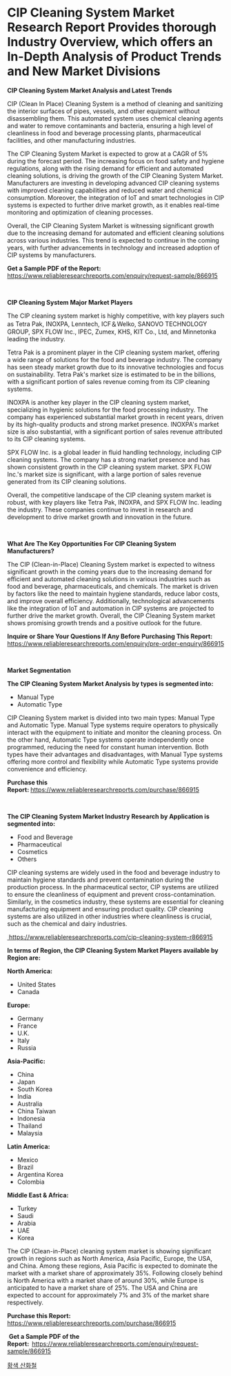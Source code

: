 <p><h1>CIP Cleaning System Market Research Report Provides thorough Industry Overview, which offers an In-Depth Analysis of Product Trends and New Market Divisions</h1></p><p><strong>CIP Cleaning System Market Analysis and Latest Trends</strong></p>
<p><p>CIP (Clean In Place) Cleaning System is a method of cleaning and sanitizing the interior surfaces of pipes, vessels, and other equipment without disassembling them. This automated system uses chemical cleaning agents and water to remove contaminants and bacteria, ensuring a high level of cleanliness in food and beverage processing plants, pharmaceutical facilities, and other manufacturing industries.</p><p>The CIP Cleaning System Market is expected to grow at a CAGR of 5% during the forecast period. The increasing focus on food safety and hygiene regulations, along with the rising demand for efficient and automated cleaning solutions, is driving the growth of the CIP Cleaning System Market. Manufacturers are investing in developing advanced CIP cleaning systems with improved cleaning capabilities and reduced water and chemical consumption. Moreover, the integration of IoT and smart technologies in CIP systems is expected to further drive market growth, as it enables real-time monitoring and optimization of cleaning processes.</p><p>Overall, the CIP Cleaning System Market is witnessing significant growth due to the increasing demand for automated and efficient cleaning solutions across various industries. This trend is expected to continue in the coming years, with further advancements in technology and increased adoption of CIP systems by manufacturers.</p></p>
<p><strong>Get a Sample PDF of the Report:&nbsp;</strong> <a href="https://www.reliableresearchreports.com/enquiry/request-sample/866915">https://www.reliableresearchreports.com/enquiry/request-sample/866915</a></p>
<p>&nbsp;</p>
<p><strong>CIP Cleaning System Major Market Players</strong></p>
<p><p>The CIP cleaning system market is highly competitive, with key players such as Tetra Pak, INOXPA, Lenntech, ICF＆Welko, SANOVO TECHNOLOGY GROUP, SPX FLOW Inc., IPEC, Zumex, KHS, KIT Co., Ltd, and Minnetonka leading the industry.</p><p>Tetra Pak is a prominent player in the CIP cleaning system market, offering a wide range of solutions for the food and beverage industry. The company has seen steady market growth due to its innovative technologies and focus on sustainability. Tetra Pak's market size is estimated to be in the billions, with a significant portion of sales revenue coming from its CIP cleaning systems.</p><p>INOXPA is another key player in the CIP cleaning system market, specializing in hygienic solutions for the food processing industry. The company has experienced substantial market growth in recent years, driven by its high-quality products and strong market presence. INOXPA's market size is also substantial, with a significant portion of sales revenue attributed to its CIP cleaning systems.</p><p>SPX FLOW Inc. is a global leader in fluid handling technology, including CIP cleaning systems. The company has a strong market presence and has shown consistent growth in the CIP cleaning system market. SPX FLOW Inc.'s market size is significant, with a large portion of sales revenue generated from its CIP cleaning solutions.</p><p>Overall, the competitive landscape of the CIP cleaning system market is robust, with key players like Tetra Pak, INOXPA, and SPX FLOW Inc. leading the industry. These companies continue to invest in research and development to drive market growth and innovation in the future.</p></p>
<p>&nbsp;</p>
<p><strong>What Are The Key Opportunities For CIP Cleaning System Manufacturers?</strong></p>
<p><p>The CIP (Clean-in-Place) Cleaning System market is expected to witness significant growth in the coming years due to the increasing demand for efficient and automated cleaning solutions in various industries such as food and beverage, pharmaceuticals, and chemicals. The market is driven by factors like the need to maintain hygiene standards, reduce labor costs, and improve overall efficiency. Additionally, technological advancements like the integration of IoT and automation in CIP systems are projected to further drive the market growth. Overall, the CIP Cleaning System market shows promising growth trends and a positive outlook for the future.</p></p>
<p><strong>Inquire or Share Your Questions If Any Before Purchasing This Report:</strong> <a href="https://www.reliableresearchreports.com/enquiry/pre-order-enquiry/866915">https://www.reliableresearchreports.com/enquiry/pre-order-enquiry/866915</a></p>
<p>&nbsp;</p>
<p><strong>Market Segmentation</strong></p>
<p><strong>The CIP Cleaning System Market Analysis by types is segmented into:</strong></p>
<p><ul><li>Manual Type</li><li>Automatic Type</li></ul></p>
<p><p>CIP Cleaning System market is divided into two main types: Manual Type and Automatic Type. Manual Type systems require operators to physically interact with the equipment to initiate and monitor the cleaning process. On the other hand, Automatic Type systems operate independently once programmed, reducing the need for constant human intervention. Both types have their advantages and disadvantages, with Manual Type systems offering more control and flexibility while Automatic Type systems provide convenience and efficiency.</p></p>
<p><strong>Purchase this Report:&nbsp;</strong><a href="https://www.reliableresearchreports.com/purchase/866915">https://www.reliableresearchreports.com/purchase/866915</a></p>
<p>&nbsp;</p>
<p><strong>The CIP Cleaning System Market Industry Research by Application is segmented into:</strong></p>
<p><ul><li>Food and Beverage</li><li>Pharmaceutical</li><li>Cosmetics</li><li>Others</li></ul></p>
<p><p>CIP cleaning systems are widely used in the food and beverage industry to maintain hygiene standards and prevent contamination during the production process. In the pharmaceutical sector, CIP systems are utilized to ensure the cleanliness of equipment and prevent cross-contamination. Similarly, in the cosmetics industry, these systems are essential for cleaning manufacturing equipment and ensuring product quality. CIP cleaning systems are also utilized in other industries where cleanliness is crucial, such as the chemical and dairy industries.</p></p>
<p><a href="https://www.reliableresearchreports.com/cip-cleaning-system-r866915">&nbsp;https://www.reliableresearchreports.com/cip-cleaning-system-r866915</a></p>
<p><strong>In terms of Region, the CIP Cleaning System Market Players available by Region are:</strong></p>
<p>
    <p> <strong> North America: </strong>
        <ul>
            <li>United States</li>
            <li>Canada</li>
        </ul>
        </p> 
    <p> <strong> Europe: </strong>
        <ul>
            <li>Germany</li>
            <li>France</li>
            <li>U.K.</li>
            <li>Italy</li>
            <li>Russia</li>
        </ul>
        </p> 
    <p> <strong> Asia-Pacific: </strong>
        <ul>
            <li>China</li>
            <li>Japan</li>
            <li>South Korea</li>
            <li>India</li>
            <li>Australia</li>
            <li>China Taiwan</li>
            <li>Indonesia</li>
            <li>Thailand</li>
            <li>Malaysia</li>
        </ul>
        </p> 
    <p> <strong> Latin America: </strong>
        <ul>
            <li>Mexico</li>
            <li>Brazil</li>
            <li>Argentina Korea</li>
            <li>Colombia</li>
        </ul>
        </p> 
    <p> <strong> Middle East & Africa: </strong>
        <ul>
            <li>Turkey</li>
            <li>Saudi</li>
            <li>Arabia</li>
            <li>UAE</li>
            <li>Korea</li>
        </ul>
    </p>
    </p>
<p><p>The CIP (Clean-in-Place) cleaning system market is showing significant growth in regions such as North America, Asia Pacific, Europe, the USA, and China. Among these regions, Asia Pacific is expected to dominate the market with a market share of approximately 35%. Following closely behind is North America with a market share of around 30%, while Europe is anticipated to have a market share of 25%. The USA and China are expected to account for approximately 7% and 3% of the market share respectively.</p></p>
<p><strong>Purchase this Report: </strong><a href="https://www.reliableresearchreports.com/purchase/866915">https://www.reliableresearchreports.com/purchase/866915</a></p>
<p>&nbsp;<strong>Get a Sample PDF of the Report:&nbsp;&nbsp;</strong><a href="https://www.reliableresearchreports.com/enquiry/request-sample/866915">https://www.reliableresearchreports.com/enquiry/request-sample/866915</a></p>
<p><strong></strong></p>
<p><p><a href="https://github.com/CliftonFisher9067/Market-Research-Report-List-3/blob/main/541003745369.md">황색 산화철</a></p></p>